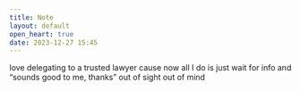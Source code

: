 ```yaml
---
title: Note
layout: default
open_heart: true
date: 2023-12-27 15:45
---
```


love delegating to a trusted lawyer cause now all I do is just wait for info and “sounds good to me, thanks” out of sight out of mind
